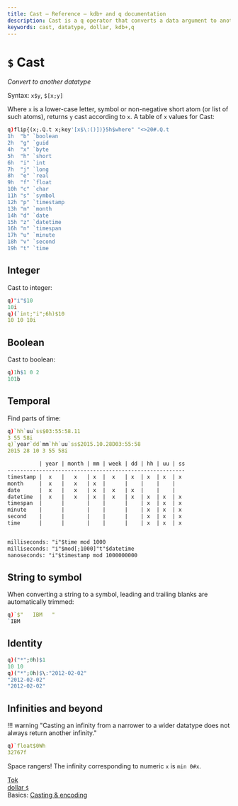 ```yaml
---
title: Cast – Reference – kdb+ and q documentation
description: Cast is a q operator that converts a data argument to another datatype.
keywords: cast, datatype, dollar, kdb+,q
---
```


# `$` Cast



_Convert to another datatype_

Syntax: `x$y`, `$[x;y]`

Where `x` is a lower-case letter, symbol or non-negative short atom (or list of such atoms), returns `y` cast according to `x`. A table of `x` values for Cast:

```q
q)flip{(x;.Q.t x;key'[x$\:()])}5h$where" "<>20#.Q.t
1h  "b" `boolean
2h  "g" `guid
4h  "x" `byte
5h  "h" `short
6h  "i" `int
7h  "j" `long
8h  "e" `real
9h  "f" `float
10h "c" `char
11h "s" `symbol
12h "p" `timestamp
13h "m" `month
14h "d" `date
15h "z" `datetime
16h "n" `timespan
17h "u" `minute
18h "v" `second
19h "t" `time
```


## Integer

Cast to integer:

```q
q)"i"$10
10i
q)(`int;"i";6h)$10
10 10 10i
```


## Boolean

Cast to boolean:

```q
q)1h$1 0 2
101b
```


## Temporal

Find parts of time:

```q
q)`hh`uu`ss$03:55:58.11
3 55 58i
q)`year`dd`mm`hh`uu`ss$2015.10.28D03:55:58
2015 28 10 3 55 58i
```

```txt
          | year | month | mm | week | dd | hh | uu | ss
--------------------------------------------------------
timestamp |  x   |   x   | x  |  x   | x  | x  | x  | x
month     |  x   |   x   | x  |      |    |    |    |
date      |  x   |   x   | x  |  x   | x  |    |    |
datetime  |  x   |   x   | x  |  x   | x  | x  | x  | x
timespan  |      |       |    |      |    | x  | x  | x
minute    |      |       |    |      |    | x  | x  | x
second    |      |       |    |      |    | x  | x  | x
time      |      |       |    |      |    | x  | x  | x


milliseconds: "i"$time mod 1000
milliseconds: "i"$mod[;1000]"t"$datetime
nanoseconds: "i"$timestamp mod 1000000000
```


## String to symbol

When converting a string to a symbol, leading and trailing blanks are automatically trimmed:

```q
q)`$"   IBM   "
`IBM
```


## Identity

```q
q)("*";0h)$1
10 10
q)("*";0h)$\:"2012-02-02"
"2012-02-02"
"2012-02-02"
```


## Infinities and beyond

!!! warning "Casting an infinity from a narrower to a wider datatype does not always return another infinity."

```q
q)`float$0Wh
32767f
```

Space rangers! The infinity corresponding to numeric `x` is `min 0#x`.

<i class="far fa-hand-point-right"></i> 
[Tok](tok.md)  
[dollar `$`](overloads.md#dollar)  
Basics: [Casting & encoding](../basics/casting.md)